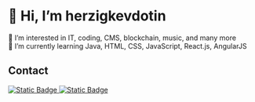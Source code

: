 # 👋 Hi, I’m herzigkevdotin <br>
👀 I’m interested in IT, coding, CMS, blockchain, music, and many more <br>
🌱 I’m currently learning Java, HTML, CSS, JavaScript, React.js, AngularJS

## Contact
<a href="mailto:mail@herzigkev.in">
    <img src="https://img.shields.io/badge/email-brightgreen?style=flat-square&logo=minutemailer&logoColor=ffffff" alt="Static Badge">
</a>
<a href="linkedin.com/in/kevin-herzig">
    <img src="https://img.shields.io/badge/LinkedIn-blue?style=for-the-badge&logo=linkedin" alt="Static Badge">

